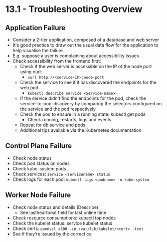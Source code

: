# 13.1 - Troubleshooting Overview

## Application Failure

- Consider a 2-tier application, composed of a database and web server
- It's good practice to draw out the usual data flow for the application to help visualise
the failure
- E.g. suppose a user is complaining about accessibility issues
- Check accessibility from the frontend first:
  - Check if the web server is accessible on the IP of the node port using curl:
    - `curl http://<service-IP>:node-port`
  - Check the service to see if it has discovered the endpoints for the web pod
    - `kubectl describe service <Service-name>`
  - If the service didn't find the endpoints for the pod, check the
service-to-pod-discovery by comparing the selectors configured on the service and the pod respectively
  - Check the pod to ensure in a running state: kubectl get pods
    - Check running, restarts, logs and events
  - Repeat for db service and pods
  - Additional tips available via the Kubernetes documentation

## Control Plane Failure

- Check node status
- Check pod status on nodes
- Check kube-system pods
- Check services: `service <servicename> status`
- Check logs for each pod: `kubectl logs <podname> -n kube-system`

## Worker Node Failure

- Check node status and details (Describe)
  - See lastheartbeat field for last online time
- Check resource consumptions: kubectl top nodes
- Check the kubelet status: service kubelet status
- Check certs: `openssl x500 -in /var/lib/kubelet/<cert> -text`
- See if they're issued by the correct ca
